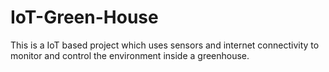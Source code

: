 # IoT-Green-House
This is a IoT based project which uses sensors and internet connectivity to monitor and control the environment inside a greenhouse.
